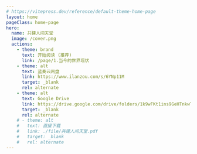```yaml
---
# https://vitepress.dev/reference/default-theme-home-page
layout: home
pageClass: home-page
hero:
  name: 共建人间天堂
  image: /cover.png
  actions:
    - theme: brand
      text: 开始阅读 (推荐)
      link: /page/1.当今的世界现状
    - theme: alt
      text: 蓝奏云网盘
      link: https://www.ilanzou.com/s/6YNp11M
      target: _blank
      rel: alternate
    - theme: alt
      text: Google Drive
      link: https://drive.google.com/drive/folders/1k9wFKt1ins9GeHTnkwT_rahPrpOZKtkA?usp=sharing
      target: _blank
      rel: alternate
    # - theme: alt
    #   text: 直接下载
    #   link: ./file/共建人间天堂.pdf
    #   target: _blank
    #   rel: alternate
---
```

